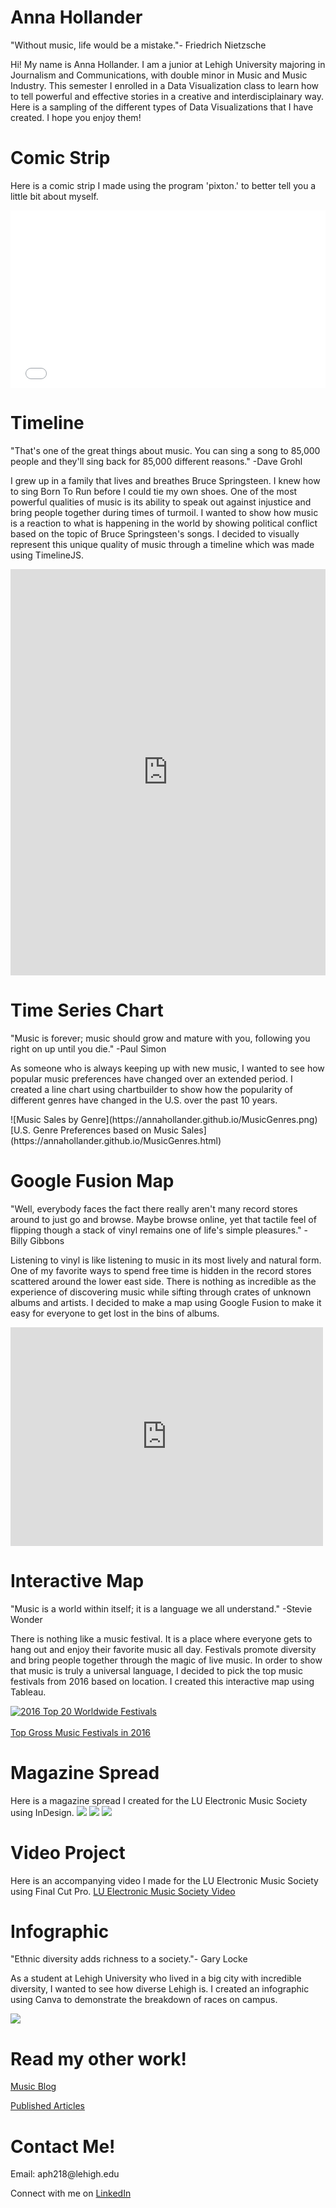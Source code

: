 <h1>Anna Hollander</h1>
<p> "Without music, life would be a mistake."- Friedrich Nietzsche </p>
<p> Hi! My name is Anna Hollander. I am a junior at Lehigh University majoring in Journalism and Communications, with double minor in Music and Music Industry. This semester I enrolled in a Data Visualization class to learn how to tell powerful and effective stories in a creative and interdisciplainary way. Here is a sampling of the different types of Data Visualizations that I have created. I hope you enjoy them! </p>
<h1> Comic Strip </h1> 
<p> Here is a comic strip I made using the program 'pixton.' to better tell you a little bit about myself. </p>
<iframe src="//www.pixton.com/embed/yd8obfwx" frameborder="0" width="100%" height="284" allowfullscreen></iframe>
<h1> Timeline </h1>
<p> "That's one of the great things about music. You can sing a song to 85,000 people and they'll sing back for 85,000 different reasons." -Dave Grohl </p>
<p> I grew up in a family that lives and breathes Bruce Springsteen. I knew how to sing Born To Run before I could tie my own shoes. One of the most powerful qualities of music is its ability to speak out against injustice and bring people together  during times of turmoil. I wanted to show how music is a reaction to what is happening in the world by showing political conflict based on the topic of Bruce Springsteen's songs. I decided to visually represent this unique quality of music through a timeline which was made using TimelineJS.</p>
<iframe src='https://cdn.knightlab.com/libs/timeline3/latest/embed/index.html?source=1XtLSnsPB0Brjt6tOeZ3HwN1gpM08vd6G71t_JI7YwyI&font=Default&lang=en&initial_zoom=2&height=650' width='100%' height='650' webkitallowfullscreen mozallowfullscreen allowfullscreen frameborder='0'></iframe>
<h1> Time Series Chart </h1>
"Music is forever; music should grow and mature with you, following you right on up until you die." -Paul Simon
<p> As someone who is always keeping up with new music, I wanted to see how popular music preferences have changed over an extended period. I created a line chart using chartbuilder to show how the popularity of different genres have changed in the U.S. over the past 10 years. </p>
![Music Sales by Genre](https://annahollander.github.io/MusicGenres.png)
[U.S. Genre Preferences based on Music Sales](https://annahollander.github.io/MusicGenres.html)
<h1> Google Fusion Map </h1>
"Well, everybody faces the fact there really aren't many record stores around to just go and browse. Maybe browse online, yet that tactile feel of flipping though a stack of vinyl remains one of life's simple pleasures." - Billy Gibbons
<p> Listening to vinyl is like listening to music in its most lively and natural form. One of my favorite ways to spend free time is hidden in the record stores scattered around the lower east side. There is nothing as incredible as the experience of discovering music while sifting through crates of unknown albums and artists. I decided to make a map using Google Fusion to make it easy for everyone to get lost in the bins of albums.
 </p>
<iframe width="500" height="350" scrolling="no" frameborder="no" src="https://fusiontables.google.com/embedviz?q=select+col0+from+1O27WV41IS5l5pOc83wYd3yFkjPN3YAhIatW23nTk&amp;viz=MAP&amp;h=false&amp;lat=40.73394974974567&amp;lng=-73.95545433809048&amp;t=1&amp;z=13&amp;l=col0&amp;y=2&amp;tmplt=2&amp;hml=ONE_COL_LAT_LNG"></iframe>
<h1> Interactive Map </h1>
<p> "Music is a world within itself; it is a language we all understand." -Stevie Wonder
<p> There is nothing like a music festival. It is a place where everyone gets to hang out and enjoy their favorite music all day. Festivals promote diversity and bring people together through the magic of live music. In order to show that music is truly a universal language, I decided to pick the top music festivals from 2016 based on location. I created this interactive map using Tableau. </p>
<md>
<div class='tableauPlaceholder' id='viz1489009906615' style='position: relative'><noscript><a href='#'><img alt='2016 Top 20 Worldwide Festivals ' src='https:&#47;&#47;public.tableau.com&#47;static&#47;images&#47;Mu&#47;MusicFestivals&#47;Dashboard4&#47;1_rss.png' style='border: none' /></a></noscript><object class='tableauViz'  style='display:none;'><param name='host_url' value='https%3A%2F%2Fpublic.tableau.com%2F' /> <param name='site_root' value='' /><param name='name' value='MusicFestivals&#47;Dashboard4' /><param name='tabs' value='no' /><param name='toolbar' value='yes' /><param name='static_image' value='https:&#47;&#47;public.tableau.com&#47;static&#47;images&#47;Mu&#47;MusicFestivals&#47;Dashboard4&#47;1.png' /> <param name='animate_transition' value='yes' /><param name='display_static_image' value='yes' /><param name='display_spinner' value='yes' /><param name='display_overlay' value='yes' /><param name='display_count' value='yes' /></object></div>                <script type='text/javascript'>                    var divElement = document.getElementById('viz1489009906615');                    var vizElement = divElement.getElementsByTagName('object')[0];                    vizElement.style.minWidth='424px';vizElement.style.maxWidth='654px';vizElement.style.width='100%';vizElement.style.minHeight='629px';vizElement.style.maxHeight='929px';vizElement.style.height=(divElement.offsetWidth*0.75)+'px';                    var scriptElement = document.createElement('script');                    scriptElement.src = 'https://public.tableau.com/javascripts/api/viz_v1.js';                    vizElement.parentNode.insertBefore(scriptElement, vizElement);                </script>
</md>
<br>
<a href="https://annahollander.github.io/MusicFestivals.html">Top Gross Music Festivals in 2016</a>
<br>
<h1> Magazine Spread</h1>
<p> Here is a magazine spread I created for the LU Electronic Music Society using InDesign.
<img src="http://annahollander.github.io/LUEMS.png">
<img src="http://annahollander.github.io/LUEMS2.png">
<img src="http://annahollander.github.io/LUEMS3.png">
<h1> Video Project </h1>
<p> Here is an accompanying video I made for the LU Electronic Music Society using Final Cut Pro.
<a href="https://drive.google.com/file/d/0B8MOVIrCKbzXYzlBa3dJc0ljaDg/view">LU Electronic Music Society Video</a></p>
<h1>Infographic</h1>
<p>"Ethnic diversity adds richness to a society."- Gary Locke
<p> As a student at Lehigh University who lived in a big city with incredible diversity, I wanted to see how diverse Lehigh is. I created an infographic using Canva to demonstrate the breakdown of races on campus.</p>
<img src="https://annahollander.github.io/lehighdiversity.png">
<h1> Read my other work! </h1>
<a href="https://ahollanderblog.wordpress.com/">Music Blog</a></p>
<a href="http://thebrownandwhite.com/author/aph218/">Published Articles</a></p>
<h1> Contact Me! </h1>
<p> Email: aph218@lehigh.edu </p>
<p>Connect with me on <a href="https://www.linkedin.com/in/anna-hollander-80216a10b/">LinkedIn</a></p>
